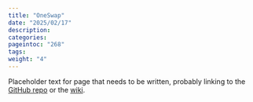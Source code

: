 ```yaml
---
title: "OneSwap"
date: "2025/02/17"
description:
categories:
pageintoc: "268"
tags:
weight: "4"
---
```


<a id="oneswap"></a>

<!--# OneSwap -->

Placeholder text for page that needs to be written, probably linking to the [GitHub repo](https://github.com/OpenNebula/one-swap) or the [wiki](https://github.com/OpenNebula/one-swap/wiki).
